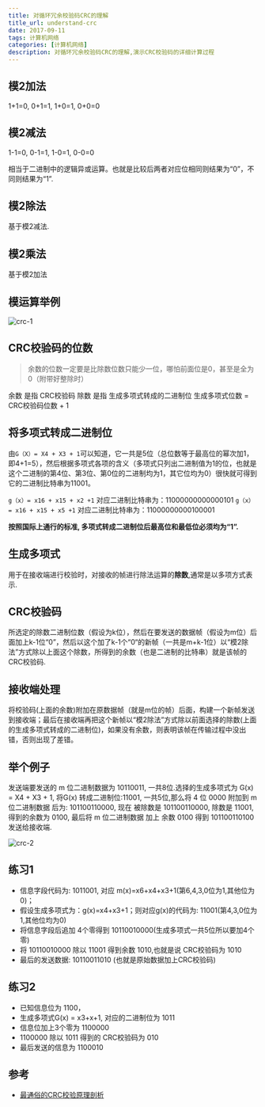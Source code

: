 ```yaml
---
title: 对循环冗余校验码CRC的理解
title_url: understand-crc
date: 2017-09-11
tags: 计算机网络
categories: [计算机网络]
description: 对循环冗余校验码CRC的理解,演示CRC校验码的详细计算过程
---
```


## 模2加法

1+1=0, 0+1=1, 1+0=1, 0+0=0

## 模2减法

1-1=0, 0-1=1, 1-0=1, 0-0=0

相当于二进制中的逻辑异或运算。也就是比较后两者对应位相同则结果为“0”，不同则结果为“1”.

## 模2除法

基于模2减法.

## 模2乘法

基于模2加法

## 模运算举例

![crc-1](http://7xt8a6.com1.z0.glb.clouddn.com/crc-1.jpg)

## CRC校验码的位数

>余数的位数一定要是比除数位数只能少一位，哪怕前面位是0，甚至是全为0（附带好整除时）

余数 是指 CRC校验码
除数 是指 生成多项式转成的二进制位
生成多项式位数 = CRC校验码位数 + 1

## 将多项式转成二进制位

由`G（X）= X4 + X3 + 1`可以知道，它一共是5位（总位数等于最高位的幂次加1，即4+1=5），然后根据多项式各项的含义（多项式只列出二进制值为1的位，也就是这个二进制的第4位、第3位、第0位的二进制均为1，其它位均为0）很快就可得到它的二进制比特串为11001。

`g（x）= x16 + x15 + x2 +1` 对应二进制比特串为：11000000000000101
`g（x）= x16 + x15 + x5 +1` 对应二进制比特串为：11000000000100001

**按照国际上通行的标准, 多项式转成二进制位后最高位和最低位必须均为“1”.**

## 生成多项式

用于在接收端进行校验时，对接收的帧进行除法运算的**除数**,通常是以多项方式表示.

## CRC校验码

所选定的除数二进制位数（假设为k位），然后在要发送的数据帧（假设为m位）后面加上k-1位“0”，然后以这个加了k-1个“0“的新帧（一共是m+k-1位）以“模2除法”方式除以上面这个除数，所得到的余数（也是二进制的比特串）就是该帧的CRC校验码.

## 接收端处理

将校验码(上面的余数)附加在原数据帧（就是m位的帧）后面，构建一个新帧发送到接收端；最后在接收端再把这个新帧以“模2除法”方式除以前面选择的除数(上面的生成多项式转成的二进制位)，如果没有余数，则表明该帧在传输过程中没出错，否则出现了差错。

## 举个例子

发送端要发送的 m 位二进制数据为 10110011, 一共8位.选择的生成多项式为 G(x) = X4 + X3 + 1, 将G(x) 转成二进制位:11001, 一共5位,那么将 4 位 0000 附加到 m位二进制数据 后为: 101100110000, 现在 被除数是 101100110000, 除数是 11001, 得到的余数为 0100, 最后将 m 位二进制数据 加上 余数 0100 得到 101100110100  发送给接收端.

![crc-2](http://7xt8a6.com1.z0.glb.clouddn.com/crc-2.jpg)

## 练习1

- 信息字段代码为: 1011001, 对应 m(x)=x6+x4+x3+1(第6,4,3,0位为1,其他位为0)；
- 假设生成多项式为：g(x)=x4+x3+1；则对应g(x)的代码为: 11001(第4,3,0位为1,其他位均为0)
- 将信息字段后追加 4个零得到 10110010000(生成多项式一共5位所以要加4个零)
- 将 10110010000 除以 11001 得到余数 1010,也就是说 CRC校验码为 1010
- 最后的发送数据: 10110011010 (也就是原始数据加上CRC校验码)

## 练习2

- 已知信息位为 1100，
- 生成多项式G(x) = x3+x+1, 对应的二进制位为 1011
- 信息位加上3个零为 1100000
- 1100000 除以 1011 得到的 CRC校验码为 010
- 最后发送的信息为 1100010

## 参考

- [最通俗的CRC校验原理剖析](http://winda.blog.51cto.com/55153/1063951)